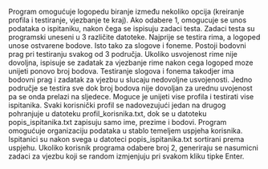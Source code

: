 Program omogućuje logopedu biranje između nekoliko opcija (kreiranje profila i testiranje, vjezbanje te kraj). Ako odabere 1, omogucuje se unos podataka o ispitaniku, nakon čega se ispisuju zadaci testa. Zadaci testa su programski uneseni u 3 različite datoteke. Najprije se testira rima, a logoped unose ostvarene bodove. Isto tako za slogove i foneme. Postoji bodovni prag pri testiranju svakog od 3 područja. Ukoliko usvojenost rime nije dovoljna, ispisuje se zadatak za vjezbanje rime nakon cega logoped moze unijeti ponovo broj bodova. Testiranje slogova i fonema takodjer ima bodovni prag i zadatak za vjezbu u slucaju nedovoljne usvojenosti. Jedno područje se testira sve dok broj bodova nije dovoljan za urednu uvojenost pa se onda prelazi na sljedece. Moguce je unijeti vise profila i testirati vise ispitanika. Svaki korisnički profil se nadovezujući jedan na drugog pohranjuje u datoteku profil_korisnika.txt, dok se u datoteku popis_ispitanika.txt zapisuju samo ime, prezime i bodovi. Program omogućuje organizaciju podataka u stablo temeljem uspjeha korisnika. Ispitanici su nakon svega u datoteci popis_ispitanika.txt sortirani prema uspjehu. Ukoliko korisnik programa odabere broj 2, generiraju se nasumicni zadaci za vjezbu koji se random izmjenjuju pri svakom kliku tipke Enter. 
